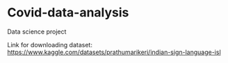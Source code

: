 # Covid-data-analysis
Data science project

Link for downloading dataset: https://www.kaggle.com/datasets/prathumarikeri/indian-sign-language-isl
